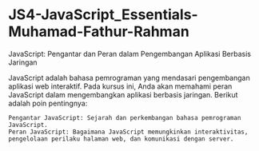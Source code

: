 # JS4-JavaScript_Essentials-Muhamad-Fathur-Rahman

JavaScript: Pengantar dan Peran dalam Pengembangan Aplikasi Berbasis Jaringan

JavaScript adalah bahasa pemrograman yang mendasari pengembangan aplikasi web interaktif. Pada kursus ini, Anda akan memahami peran JavaScript dalam mengembangkan aplikasi berbasis jaringan. Berikut adalah poin pentingnya:

    Pengantar JavaScript: Sejarah dan perkembangan bahasa pemrograman JavaScript.
    Peran JavaScript: Bagaimana JavaScript memungkinkan interaktivitas, pengelolaan perilaku halaman web, dan komunikasi dengan server.
